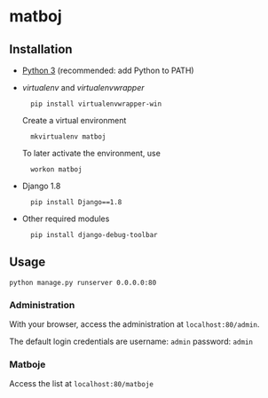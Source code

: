 # matboj

## Installation

* [Python 3](https://www.python.org/downloads/) (recommended: add Python to PATH)
* *virtualenv* and *virtualenvwrapper*

        pip install virtualenvwrapper-win
    
    Create a virtual environment
    
        mkvirtualenv matboj
    
    To later activate the environment, use
    
        workon matboj

* Django 1.8

        pip install Django==1.8

* Other required modules

        pip install django-debug-toolbar

## Usage

    python manage.py runserver 0.0.0.0:80
    
### Administration

With your browser, access the administration at `localhost:80/admin`.

The default login credentials are username: `admin` password: `admin`

### Matboje

Access the list at `localhost:80/matboje`

